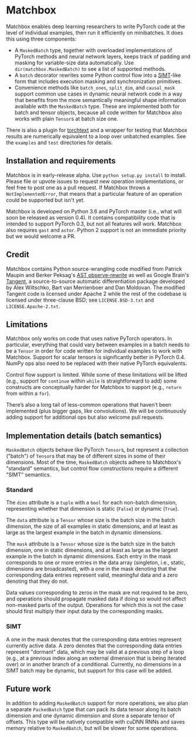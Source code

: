 # Matchbox

Matchbox enables deep learning researchers to write PyTorch code at the level
of individual examples, then run it efficiently on minibatches. It does this
using three components:
- A `MaskedBatch` type, together with overloaded implementations of PyTorch
methods and neural network layers, keeps track of padding and masking for
variable-size data automatically. Use `dir(matchbox.MaskedBatch)` to see a list
of supported methods.
- A `batch` decorator rewrites some Python control flow into a
[SIMT](https://en.wikipedia.org/wiki/Single_instruction,_multiple_threads)-like
form that includes execution masking and synchronization primitives.
- Convenience methods like `batch_ones`, `split_dim`, and `causal_mask` support
common use cases in dynamic neural network code in a way that benefits from
the more semantically meaningful shape information available with the
`MaskedBatch` type. These are implemented both for batch and tensor objects,
because all code written for Matchbox also works with plain `Tensor`s at batch
size one.

There is also a plugin for [torchtext](https://github.com/pytorch/text) and a
wrapper for testing that Matchbox results are numerically equivalent to a loop
over unbatched examples. See the `examples` and `test` directories for details.

## Installation and requirements

Matchbox is in early-release alpha. Use `python setup.py install` to install.
Please file or upvote issues to request new operation implementations, or feel
free to post one as a pull request. If Matchbox throws a `NotImplementedError`,
that means that a particular feature of an operation could be supported but
isn't yet.

Matchbox is developed on Python 3.6 and PyTorch master (i.e., what will soon
be released as version 0.4). It contains compatibility code that is intended to
support PyTorch 0.3, but not all features will work. Matchbox also requires
`gast` and `astor`. Python 2 support is not an immediate priority but we would
welcome a PR.

## Credit
Matchbox contains Python source-wrangling code modified from Patrick Maupin
and Berker Peksag's
[AST observe-rewrite](https://github.com/berkerpeksag/astor) as well as
Google Brain's [Tangent](https://github.com/google/tangent), a source-to-source
automatic differentiation package developed by Alex Wiltschko, Bart van
Merrienboer and Dan Moldovan. The modified Tangent code is licensed under
Apache 2 while the rest of the codebase is licensed under three-clause BSD;
see `LICENSE.BSD-3.txt` and `LICENSE.Apache-2.txt`.

## Limitations
Matchbox only works on code that uses native PyTorch operators. In particular,
everything that could vary between examples in a batch needs to be a `Tensor`
in order for code written for individual examples to work with Matchbox. Support
for scalar tensors is significantly better in PyTorch 0.4. NumPy ops also need
to be replaced with their native PyTorch equivalents.

Control flow support is limited. While some of these limitations will be lifted
(e.g., support for `continue` within `while` is straightforward to add) some
constructs are conceptually harder for Matchbox to support (e.g., `return` from
within a `for`).

There’s also a long tail of less-common operations that haven’t been
implemented (plus bigger gaps, like convolutions). We will be continuously
adding support for additional ops but also welcome pull requests.

## Implementation details (batch semantics)
`MaskedBatch` objects behave like PyTorch `Tensor`s, but represent a
collection ("batch") of `Tensor`s that may be of different sizes in some
of their dimensions.
Most of the time, `MaskedBatch` objects adhere to Matchbox's "standard"
semantics, but control flow constructions require a different "SIMT"
semantics.
### Standard
The `dims` attribute is a `tuple` with a `bool` for each non-batch dimension,
representing whether that dimension is static (`False`) or dynamic (`True`).

The `data` attribute is a `Tensor` whose size is the batch size in the batch
dimension, the size of all examples in static dimensions, and at least as large
as the largest example in the batch in dynamic dimensions.

The `mask` attribute is a `Tensor` whose size is the batch size in the batch
dimension, one in static dimensions, and at least as large as the largest
example in the batch in dynamic dimensions. Each entry in the mask corresponds
to one or more entries in the data array (singleton, i.e., static, dimensions
are broadcasted), with a one in the mask denoting that the corresponding data
entries represent valid, meaningful data and a zero denoting that they do not.

Data values corresponding to zeros in the mask are not required to be zero,
and operations should propagate masked data if doing so would not affect
non-masked parts of the output. Operations for which this is not the case
should first multiply their input data by the corresponding masks.
### SIMT
A one in the mask denotes that the corresponding data entries represent
currently active data. A zero denotes that the corresponding data entries
represent "dormant" data, which may be valid at a previous step of a loop
(e.g., at a previous index along an external dimension that is being iterated
over) or in another branch of a conditional. Currently, no dimensions in a
SIMT batch may be dynamic, but support for this case will be added.

## Future work
In addition to adding `MaskedBatch` support for more operations, we also plan
a separate `PackedBatch` type that can pack its data tensor along its batch
dimension and one dynamic dimension and store a separate tensor of offsets.
This type will be natively compatible with cuDNN RNNs and saves memory relative
to `MaskedBatch`, but will be slower for some operations.
